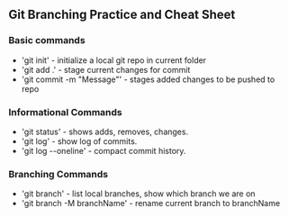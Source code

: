 ## Git Branching Practice and Cheat Sheet

### Basic commands
* 'git init' - initialize a local git repo in current folder
* 'git add .' - stage current changes for commit
* 'git commit -m "Message"' - stages added changes to be pushed to repo

### Informational Commands
* 'git status' - shows adds, removes, changes.
* 'git log' - show log of commits.
* 'git log --oneline' - compact commit history.

### Branching Commands
* 'git branch' - list local branches, show which branch we are on
* 'git branch -M branchName' - rename current branch to branchName
